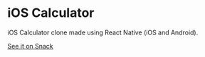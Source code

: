 # iOS Calculator
iOS Calculator clone made using React Native (iOS and Android).

[See it on Snack](https://snack.expo.io/@brenaoxline/calculator?session_id=snack-session-vrWVGJBoW&preview=true&platform=ios&iframeId=oj90vwabru&theme=dark)
